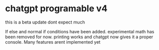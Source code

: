 # chatgpt programable v4
this is a beta update dont expect much



If else and normal if conditions have been added. experimental math has been removed for now.
printing works and chatgpt now gives it a proper console.
Many features arent implemented yet
